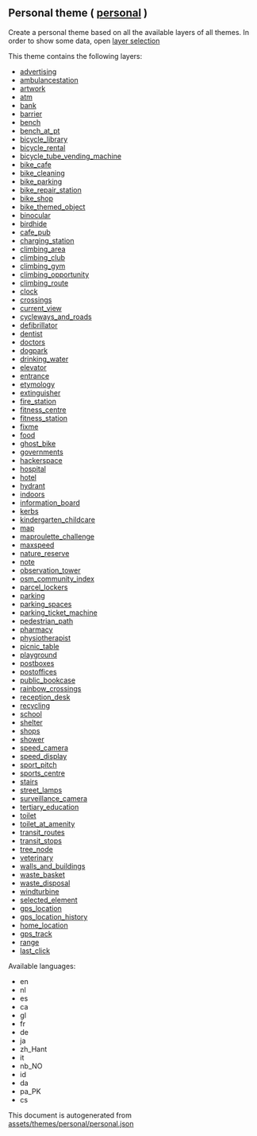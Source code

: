 [//]: # (WARNING: this file is automatically generated. Please find the sources at the bottom and edit those sources)

 Personal theme ( [personal](https://mapcomplete.osm.be/personal) ) 
--------------------------------------------------------------------



Create a personal theme based on all the available layers of all themes. In order to show some data, open <a href='#filter'>layer selection</a>

This theme contains the following layers:



  - [advertising](../Layers/advertising.md)
  - [ambulancestation](../Layers/ambulancestation.md)
  - [artwork](../Layers/artwork.md)
  - [atm](../Layers/atm.md)
  - [bank](../Layers/bank.md)
  - [barrier](../Layers/barrier.md)
  - [bench](../Layers/bench.md)
  - [bench_at_pt](../Layers/bench_at_pt.md)
  - [bicycle_library](../Layers/bicycle_library.md)
  - [bicycle_rental](../Layers/bicycle_rental.md)
  - [bicycle_tube_vending_machine](../Layers/bicycle_tube_vending_machine.md)
  - [bike_cafe](../Layers/bike_cafe.md)
  - [bike_cleaning](../Layers/bike_cleaning.md)
  - [bike_parking](../Layers/bike_parking.md)
  - [bike_repair_station](../Layers/bike_repair_station.md)
  - [bike_shop](../Layers/bike_shop.md)
  - [bike_themed_object](../Layers/bike_themed_object.md)
  - [binocular](../Layers/binocular.md)
  - [birdhide](../Layers/birdhide.md)
  - [cafe_pub](../Layers/cafe_pub.md)
  - [charging_station](../Layers/charging_station.md)
  - [climbing_area](../Layers/climbing_area.md)
  - [climbing_club](../Layers/climbing_club.md)
  - [climbing_gym](../Layers/climbing_gym.md)
  - [climbing_opportunity](../Layers/climbing_opportunity.md)
  - [climbing_route](../Layers/climbing_route.md)
  - [clock](../Layers/clock.md)
  - [crossings](../Layers/crossings.md)
  - [current_view](../Layers/current_view.md)
  - [cycleways_and_roads](../Layers/cycleways_and_roads.md)
  - [defibrillator](../Layers/defibrillator.md)
  - [dentist](../Layers/dentist.md)
  - [doctors](../Layers/doctors.md)
  - [dogpark](../Layers/dogpark.md)
  - [drinking_water](../Layers/drinking_water.md)
  - [elevator](../Layers/elevator.md)
  - [entrance](../Layers/entrance.md)
  - [etymology](../Layers/etymology.md)
  - [extinguisher](../Layers/extinguisher.md)
  - [fire_station](../Layers/fire_station.md)
  - [fitness_centre](../Layers/fitness_centre.md)
  - [fitness_station](../Layers/fitness_station.md)
  - [fixme](../Layers/fixme.md)
  - [food](../Layers/food.md)
  - [ghost_bike](../Layers/ghost_bike.md)
  - [governments](../Layers/governments.md)
  - [hackerspace](../Layers/hackerspace.md)
  - [hospital](../Layers/hospital.md)
  - [hotel](../Layers/hotel.md)
  - [hydrant](../Layers/hydrant.md)
  - [indoors](../Layers/indoors.md)
  - [information_board](../Layers/information_board.md)
  - [kerbs](../Layers/kerbs.md)
  - [kindergarten_childcare](../Layers/kindergarten_childcare.md)
  - [map](../Layers/map.md)
  - [maproulette_challenge](../Layers/maproulette_challenge.md)
  - [maxspeed](../Layers/maxspeed.md)
  - [nature_reserve](../Layers/nature_reserve.md)
  - [note](../Layers/note.md)
  - [observation_tower](../Layers/observation_tower.md)
  - [osm_community_index](../Layers/osm_community_index.md)
  - [parcel_lockers](../Layers/parcel_lockers.md)
  - [parking](../Layers/parking.md)
  - [parking_spaces](../Layers/parking_spaces.md)
  - [parking_ticket_machine](../Layers/parking_ticket_machine.md)
  - [pedestrian_path](../Layers/pedestrian_path.md)
  - [pharmacy](../Layers/pharmacy.md)
  - [physiotherapist](../Layers/physiotherapist.md)
  - [picnic_table](../Layers/picnic_table.md)
  - [playground](../Layers/playground.md)
  - [postboxes](../Layers/postboxes.md)
  - [postoffices](../Layers/postoffices.md)
  - [public_bookcase](../Layers/public_bookcase.md)
  - [rainbow_crossings](../Layers/rainbow_crossings.md)
  - [reception_desk](../Layers/reception_desk.md)
  - [recycling](../Layers/recycling.md)
  - [school](../Layers/school.md)
  - [shelter](../Layers/shelter.md)
  - [shops](../Layers/shops.md)
  - [shower](../Layers/shower.md)
  - [speed_camera](../Layers/speed_camera.md)
  - [speed_display](../Layers/speed_display.md)
  - [sport_pitch](../Layers/sport_pitch.md)
  - [sports_centre](../Layers/sports_centre.md)
  - [stairs](../Layers/stairs.md)
  - [street_lamps](../Layers/street_lamps.md)
  - [surveillance_camera](../Layers/surveillance_camera.md)
  - [tertiary_education](../Layers/tertiary_education.md)
  - [toilet](../Layers/toilet.md)
  - [toilet_at_amenity](../Layers/toilet_at_amenity.md)
  - [transit_routes](../Layers/transit_routes.md)
  - [transit_stops](../Layers/transit_stops.md)
  - [tree_node](../Layers/tree_node.md)
  - [veterinary](../Layers/veterinary.md)
  - [walls_and_buildings](../Layers/walls_and_buildings.md)
  - [waste_basket](../Layers/waste_basket.md)
  - [waste_disposal](../Layers/waste_disposal.md)
  - [windturbine](../Layers/windturbine.md)
  - [selected_element](../Layers/selected_element.md)
  - [gps_location](../Layers/gps_location.md)
  - [gps_location_history](../Layers/gps_location_history.md)
  - [home_location](../Layers/home_location.md)
  - [gps_track](../Layers/gps_track.md)
  - [range](../Layers/range.md)
  - [last_click](../Layers/last_click.md)


Available languages:



  - en
  - nl
  - es
  - ca
  - gl
  - fr
  - de
  - ja
  - zh_Hant
  - it
  - nb_NO
  - id
  - da
  - pa_PK
  - cs
 

This document is autogenerated from [assets/themes/personal/personal.json](https://github.com/pietervdvn/MapComplete/blob/develop/assets/themes/personal/personal.json)
